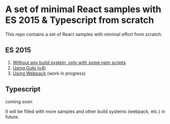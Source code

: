 # A set of minimal React samples with ES 2015 & Typescript from scratch

This repo contains a set of React samples with minimal effort from scratch:

## ES 2015
1. [Without any build system, only with some npm scripts](https://github.com/tklepzig/react-es6-poc/tree/master/super-simple-only-npm-scripts)
2. [Using Gulp (v4)](https://github.com/tklepzig/react-es6-poc/tree/master/using-gulp)
3. [Using Webpack](https://github.com/tklepzig/react-es6-poc/tree/master/using-webpack) (work in progress)

## Typescript
coming soon


It will be filled with more samples and other build systems (webpack, etc.) in future.
